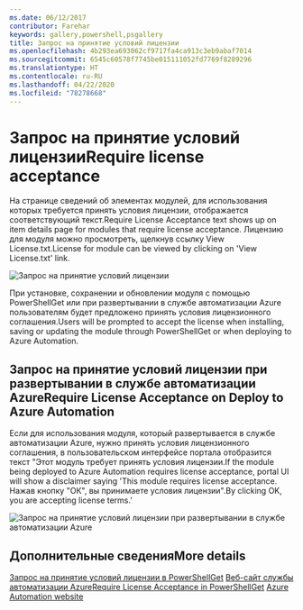 ```yaml
---
ms.date: 06/12/2017
contributor: Farehar
keywords: gallery,powershell,psgallery
title: Запрос на принятие условий лицензии
ms.openlocfilehash: 4b293ea693062cf9717fa4ca913c3eb9abaf7014
ms.sourcegitcommit: 6545c60578f7745be015111052fd7769f8289296
ms.translationtype: HT
ms.contentlocale: ru-RU
ms.lasthandoff: 04/22/2020
ms.locfileid: "78278668"
---
```

# <a name="require-license-acceptance"></a><span data-ttu-id="73f7f-103">Запрос на принятие условий лицензии</span><span class="sxs-lookup"><span data-stu-id="73f7f-103">Require license acceptance</span></span>

<span data-ttu-id="73f7f-104">На странице сведений об элементах модулей, для использования которых требуется принять условия лицензии, отображается соответствующий текст.</span><span class="sxs-lookup"><span data-stu-id="73f7f-104">Require License Acceptance text shows up on item details page for modules that require license acceptance.</span></span> <span data-ttu-id="73f7f-105">Лицензию для модуля можно просмотреть, щелкнув ссылку View License.txt.</span><span class="sxs-lookup"><span data-stu-id="73f7f-105">License for module can be viewed by clicking on 'View License.txt' link.</span></span>

![Запрос на принятие условий лицензии](media/packages-that-require-license-acceptance/RequireLicenseAcceptance.png)

<span data-ttu-id="73f7f-107">При установке, сохранении и обновлении модуля с помощью PowerShellGet или при развертывании в службе автоматизации Azure пользователям будет предложено принять условия лицензионного соглашения.</span><span class="sxs-lookup"><span data-stu-id="73f7f-107">Users will be prompted to accept the license when installing, saving or updating the module through PowerShellGet or when deploying to Azure Automation.</span></span>

## <a name="require-license-acceptance-on-deploy-to-azure-automation"></a><span data-ttu-id="73f7f-108">Запрос на принятие условий лицензии при развертывании в службе автоматизации Azure</span><span class="sxs-lookup"><span data-stu-id="73f7f-108">Require License Acceptance on Deploy to Azure Automation</span></span>

<span data-ttu-id="73f7f-109">Если для использования модуля, который развертывается в службе автоматизации Azure, нужно принять условия лицензионного соглашения, в пользовательском интерфейсе портала отобразится текст "Этот модуль требует принять условия лицензии.</span><span class="sxs-lookup"><span data-stu-id="73f7f-109">If the module being deployed to Azure Automation requires license acceptance, portal UI will show a disclaimer saying 'This module requires license acceptance.</span></span> <span data-ttu-id="73f7f-110">Нажав кнопку "ОК", вы принимаете условия лицензии".</span><span class="sxs-lookup"><span data-stu-id="73f7f-110">By clicking OK, you are accepting license terms.'</span></span>

![Запрос на принятие условий лицензии при развертывании в службе автоматизации Azure](media/packages-that-require-license-acceptance/DeployToAzureAutomationRequireLicenseAcceptanceDisclaimer.png)

## <a name="more-details"></a><span data-ttu-id="73f7f-112">Дополнительные сведения</span><span class="sxs-lookup"><span data-stu-id="73f7f-112">More details</span></span>

<span data-ttu-id="73f7f-113">[Запрос на принятие условий лицензии в PowerShellGet](../../concepts/module-license-acceptance.md)
[Веб-сайт службы автоматизации Azure](/azure/automation)</span><span class="sxs-lookup"><span data-stu-id="73f7f-113">[Require License Acceptance in PowerShellGet](../../concepts/module-license-acceptance.md)
[Azure Automation website](/azure/automation)</span></span>

